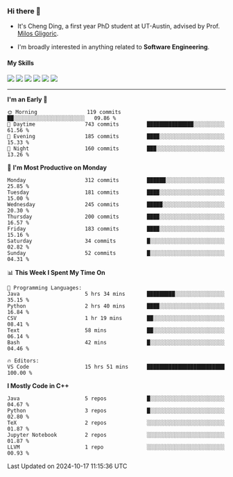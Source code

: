 ### Hi there 👋

* It's Cheng Ding, a first year PhD student at UT-Austin, advised by Prof. [Milos Gligoric](https://users.ece.utexas.edu/~gligoric/).

* I'm broadly interested in anything related to **Software Engineering**.

#### My Skills

![](https://img.shields.io/badge/C++-65318e?logo=cplusplus&logoColor=fff)
![](https://img.shields.io/badge/Python-3e74a2?logo=python&logoColor=fff)
![](https://img.shields.io/badge/C-5654a2?logo=c&logoColor=fff)
![](https://img.shields.io/badge/Go-00aaff?logo=go&logoColor=fff)
![](https://img.shields.io/badge/Docker-0088ff?logo=docker&logoColor=fff)
![](https://img.shields.io/badge/Apache-D22128?logo=apache&logoColor=fff)

---
<!--START_SECTION:waka-->
**I'm an Early 🐤** 

```text
🌞 Morning                119 commits         ██░░░░░░░░░░░░░░░░░░░░░░░   09.86 % 
🌆 Daytime                743 commits         ███████████████░░░░░░░░░░   61.56 % 
🌃 Evening                185 commits         ████░░░░░░░░░░░░░░░░░░░░░   15.33 % 
🌙 Night                  160 commits         ███░░░░░░░░░░░░░░░░░░░░░░   13.26 % 
```
📅 **I'm Most Productive on Monday** 

```text
Monday                   312 commits         ██████░░░░░░░░░░░░░░░░░░░   25.85 % 
Tuesday                  181 commits         ████░░░░░░░░░░░░░░░░░░░░░   15.00 % 
Wednesday                245 commits         █████░░░░░░░░░░░░░░░░░░░░   20.30 % 
Thursday                 200 commits         ████░░░░░░░░░░░░░░░░░░░░░   16.57 % 
Friday                   183 commits         ████░░░░░░░░░░░░░░░░░░░░░   15.16 % 
Saturday                 34 commits          █░░░░░░░░░░░░░░░░░░░░░░░░   02.82 % 
Sunday                   52 commits          █░░░░░░░░░░░░░░░░░░░░░░░░   04.31 % 
```


📊 **This Week I Spent My Time On** 

```text
💬 Programming Languages: 
Java                     5 hrs 34 mins       █████████░░░░░░░░░░░░░░░░   35.15 % 
Python                   2 hrs 40 mins       ████░░░░░░░░░░░░░░░░░░░░░   16.84 % 
CSV                      1 hr 19 mins        ██░░░░░░░░░░░░░░░░░░░░░░░   08.41 % 
Text                     58 mins             ██░░░░░░░░░░░░░░░░░░░░░░░   06.14 % 
Bash                     42 mins             █░░░░░░░░░░░░░░░░░░░░░░░░   04.46 % 

🔥 Editors: 
VS Code                  15 hrs 51 mins      █████████████████████████   100.00 % 
```

**I Mostly Code in C++** 

```text
Java                     5 repos             █░░░░░░░░░░░░░░░░░░░░░░░░   04.67 % 
Python                   3 repos             █░░░░░░░░░░░░░░░░░░░░░░░░   02.80 % 
TeX                      2 repos             ░░░░░░░░░░░░░░░░░░░░░░░░░   01.87 % 
Jupyter Notebook         2 repos             ░░░░░░░░░░░░░░░░░░░░░░░░░   01.87 % 
LLVM                     1 repo              ░░░░░░░░░░░░░░░░░░░░░░░░░   00.93 % 
```




 Last Updated on 2024-10-17 11:15:36 UTC
<!--END_SECTION:waka-->
